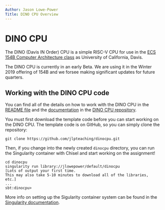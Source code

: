 ```yaml
---
Author: Jason Lowe-Power
Title: DINO CPU Overview
---
```


# DINO CPU

The DINO (Davis IN Order) CPU is a simple RISC-V CPU for use in the [ECS 154B Computer Architecture class](https://github.com/jlpteaching/ECS154B) as University of California, Davis.

The DINO CPU is currently in an early Beta.
We are using it in the Winter 2019 offering of 154B and we forsee making significant updates for future quarters.

## Working with the DINO CPU code

You can find all of the details on how to work with the DINO CPU in the [README file](https://github.com/jlpteaching/dinocpu/README.md) and the [documentation](https://github.com/jlpteaching/dinocpu/tree/master/documentation) in the [DINO CPU repository](https://github.com/jlpteaching/dinocpu/).

You must first download the template code before you can start working on the DINO CPU.
The template code is on GitHub, so you can simply clone the repository:

```
git clone https://github.com/jlpteaching/dinocpu.git
```

Then, if you change into the newly created `dinocpu` directory, you can run the Singularity container with Chisel and start working on the assignment!

```
cd dinocpu
singularity run library://jlowepower/default/dinocpu
[Lots of output your first time.
This may also take 5-10 minutes to download all of the libraries, etc.]
...
sbt:dinocpu>
```

More info on setting up the Sigularity container system can be found in the [Singularity documentation](singularity.md).
